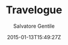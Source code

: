 ---
title: "Travelogue"
github: https://github.com/SalGnt/Travelogue
demo: https://salgnt.github.io/Travelogue/
author: Salvatore Gentile

ssg:
  - Jekyll
cms:
  - No Cms
date: 2015-01-13T15:49:27Z
github_branch: master
description: "A minimal, single-column Jekyll theme that provides an immersive read experience for your readers."
stale: true
---